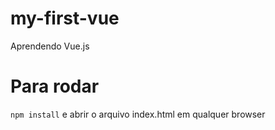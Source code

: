# my-first-vue
Aprendendo Vue.js

# Para rodar

```npm install``` e abrir o arquivo index.html em qualquer browser
